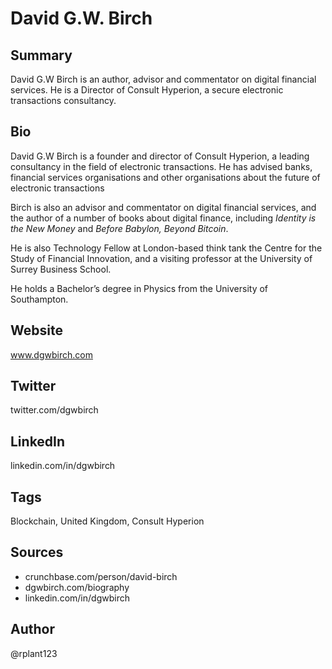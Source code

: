 # David G.W. Birch

## Summary
David G.W Birch is an author, advisor and commentator on digital financial services. He is a Director of Consult Hyperion, a secure electronic transactions consultancy.

## Bio
David G.W Birch is a founder and director of Consult Hyperion, a leading consultancy in the field of electronic transactions. He has advised banks, financial services organisations and other organisations about the future of electronic transactions

Birch is also an advisor and commentator on digital financial services, and the author of a number of books about digital finance, including *Identity is the New Money* and *Before Babylon, Beyond Bitcoin*.

He is also Technology Fellow at London-based think tank the Centre for the Study of Financial Innovation, and a visiting professor at the University of Surrey Business School. 

He holds a Bachelor’s degree in Physics from the University of Southampton.

## Website
www.dgwbirch.com

## Twitter
twitter.com/dgwbirch

## LinkedIn
linkedin.com/in/dgwbirch

## Tags
Blockchain, United Kingdom, Consult Hyperion

## Sources
- crunchbase.com/person/david-birch
- dgwbirch.com/biography
- linkedin.com/in/dgwbirch

## Author
@rplant123

